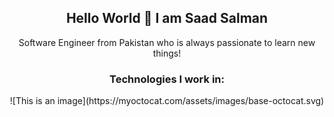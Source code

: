 <h2 align="center"> Hello World 👋 I am Saad Salman</h2>

<p align="center">Software Engineer from Pakistan who is always passionate to learn new things!</p>

<div align="center">
  <h3> Technologies I work in: </h3>
  ![This is an image](https://myoctocat.com/assets/images/base-octocat.svg)

</div>


<!--
**SaadSalman95/SaadSalman95** is a ✨ _special_ ✨ repository because its `README.md` (this file) appears on your GitHub profile.

Here are some ideas to get you started:

- 🔭 I’m currently working on ...
- 🌱 I’m currently learning ...
- 👯 I’m looking to collaborate on ...
- 🤔 I’m looking for help with ...
- 💬 Ask me about ...
- 📫 How to reach me: ...
- 😄 Pronouns: ...
- ⚡ Fun fact: ...
-->
